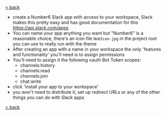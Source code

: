 [< back](./index.md)

- create a Number6 Slack app with access to your workspace, Slack makes this pretty easy and has good documentation for this https://api.slack.com/apps 
- You can name your app anything you want but "Number6" is a reasonable choice, there's an icon file `No6Icon.jpg` in the project root you can use to really run with the theme
- After creating an app with a name in your workspace the only 'features and functionality' you'll need is to assign permissions
- You'll need to assign it the following oauth Bot Token scopes:
  - channels:history
  - channels:read
  - channels:join
  - chat:write
- click 'install your app to your workspace'
- you won't need to distribute it, set up redirect URLs or any of the other things you can do with Slack apps

[< back](./index.md)
